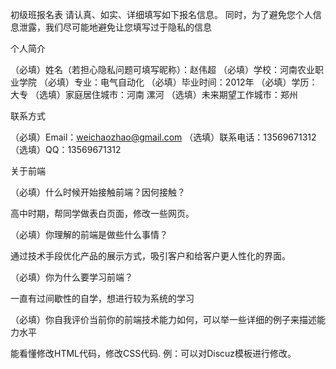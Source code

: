初级班报名表
请认真、如实、详细填写如下报名信息。 同时，为了避免您个人信息泄露，我们尽可能地避免让您填写过于隐私的信息

个人简介

（必填）姓名（若担心隐私问题可填写昵称）：赵伟超
（必填）学校：河南农业职业学院
（必填）专业：电气自动化
（必填）毕业时间：2012年
（必填）学历：大专
（选填）家庭居住城市：河南 漯河
（选填）未来期望工作城市：郑州

联系方式

（必填）Email：weichaozhao@gmail.com
（选填）联系电话：13569671312
（选填）QQ：13569671312

关于前端

（必填）什么时候开始接触前端？因何接触？

高中时期，帮同学做表白页面，修改一些网页。

（必填）你理解的前端是做些什么事情？

通过技术手段优化产品的展示方式，吸引客户和给客户更人性化的界面。

（必填）你为什么要学习前端？

一直有过间歇性的自学，想进行较为系统的学习

（必填）你自我评价当前你的前端技术能力如何，可以举一些详细的例子来描述能力水平

能看懂修改HTML代码，修改CSS代码. 例：可以对Discuz模板进行修改。
